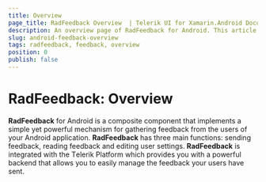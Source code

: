 ```yaml
---
title: Overview
page_title: RadFeedback Overview  | Telerik UI for Xamarin.Android Documentation
description: An overview page of RadFeedback for Android. This article explains the most important things you need to know before using RadFeedback.
slug: android-feedback-overview
tags: radfeedback, feedback, overview
position: 0
publish: false
---
```


# RadFeedback: Overview

**RadFeedback** for Android is a composite component that implements a simple yet powerful mechanism for gathering feedback from the users of your Android application. **RadFeedback** has three main functions: sending feedback, reading feedback and editing user settings. **RadFeedback** is integrated with the Тelerik Platform which provides you with a powerful backend that allows you to easily manage the feedback your users have sent.

